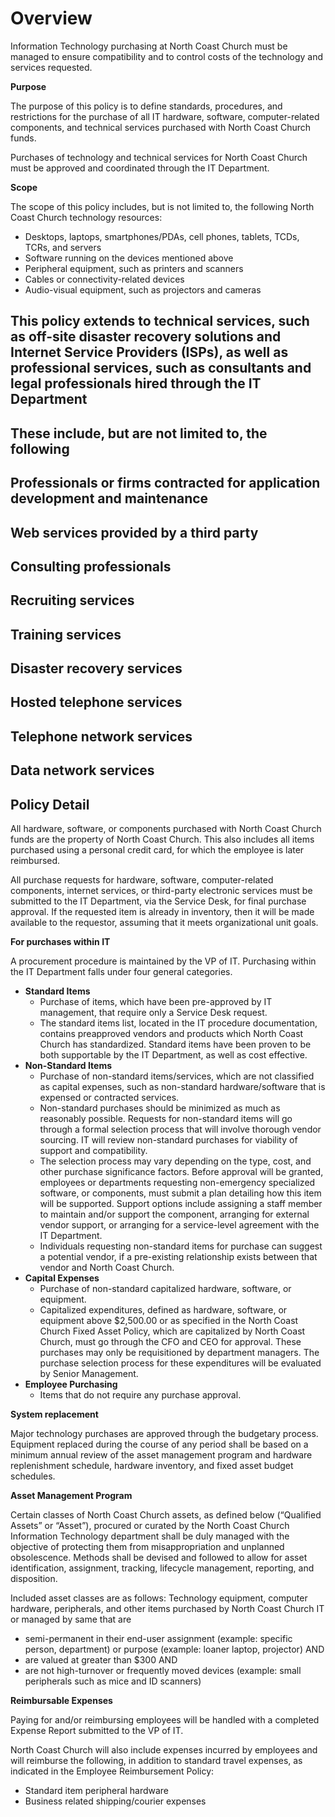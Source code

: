 # **Overview**

Information Technology purchasing at North Coast Church must be managed to ensure compatibility and to control costs of the technology and services requested.

**Purpose**

The purpose of this policy is to define standards, procedures, and restrictions for the purchase of all IT hardware, software, computer-related components, and technical services purchased with North Coast Church funds.

Purchases of technology and technical services for North Coast Church must be approved and coordinated through the IT Department.

**Scope**

The scope of this policy includes, but is not limited to, the following North Coast Church technology resources:

- Desktops, laptops, smartphones/PDAs, cell phones, tablets, TCDs, TCRs, and servers
- Software running on the devices mentioned above
- Peripheral equipment, such as printers and scanners
- Cables or connectivity-related devices
- Audio-visual equipment, such as projectors and cameras

## This policy extends to technical services, such as off-site disaster recovery solutions and Internet Service Providers (ISPs), as well as professional services, such as consultants and legal professionals hired through the IT Department

## These include, but are not limited to, the following

## Professionals or firms contracted for application development and maintenance

## Web services provided by a third party

## Consulting professionals

## Recruiting services

## Training services

## Disaster recovery services

## Hosted telephone services

## Telephone network services

## Data network services

## **Policy Detail**

All hardware, software, or components purchased with North Coast Church funds are the property of North Coast Church. This also includes all items purchased using a personal credit card, for which the employee is later reimbursed.

All purchase requests for hardware, software, computer-related components, internet services, or third-party electronic services must be submitted to the IT Department, via the Service Desk, for final purchase approval. If the requested item is already in inventory, then it will be made available to the requestor, assuming that it meets organizational unit goals.

**For purchases within IT**

A procurement procedure is maintained by the VP of IT. Purchasing within the IT Department falls under four general categories.

- **Standard Items**
  - Purchase of items, which have been pre-approved by IT management, that require only a Service Desk request.
  - The standard items list, located in the IT procedure documentation, contains preapproved vendors and products which North Coast Church has standardized. Standard items have been proven to be both supportable by the IT Department, as well as cost effective.
- **Non-Standard Items**
  - Purchase of non-standard items/services, which are not classified as capital expenses, such as non-standard hardware/software that is expensed or contracted services.
  - Non-standard purchases should be minimized as much as reasonably possible. Requests for non-standard items will go through a formal selection process that will involve thorough vendor sourcing. IT will review non-standard purchases for viability of support and compatibility.
  - The selection process may vary depending on the type, cost, and other purchase significance factors. Before approval will be granted, employees or departments requesting non-emergency specialized software, or components, must submit a plan detailing how this item will be supported. Support options include assigning a staff member to maintain and/or support the component, arranging for external vendor support, or arranging for a service-level agreement with the IT Department.
  - Individuals requesting non-standard items for purchase can suggest a potential vendor, if a pre-existing relationship exists between that vendor and North Coast Church.
- **Capital Expenses**
  - Purchase of non-standard capitalized hardware, software, or equipment.
  - Capitalized expenditures, defined as hardware, software, or equipment above $2,500.00 or as specified in the North Coast Church Fixed Asset Policy, which are capitalized by North Coast Church, must go through the CFO and CEO for approval. These purchases may only be requisitioned by department managers. The purchase selection process for these expenditures will be evaluated by Senior Management.
- **Employee Purchasing**
  - Items that do not require any purchase approval.

**System replacement**

Major technology purchases are approved through the budgetary process. Equipment replaced during the course of any period shall be based on a minimum annual review of the asset management program and hardware replenishment schedule, hardware inventory, and fixed asset budget schedules.

**Asset Management Program**

Certain classes of North Coast Church assets, as defined below (“Qualified Assets” or “Asset”), procured or curated by the North Coast Church Information Technology department shall be duly managed with the objective of protecting them from misappropriation and unplanned obsolescence. Methods shall be devised and followed to allow for asset identification, assignment, tracking, lifecycle management, reporting, and disposition.

Included asset classes are as follows: Technology equipment, computer hardware, peripherals, and other items purchased by North Coast Church IT or managed by same that are

- semi-permanent in their end-user assignment (example: specific person, department) or purpose (example: loaner laptop, projector) AND
- are valued at greater than $300 AND
- are not high-turnover or frequently moved devices (example: small peripherals such as mice and ID scanners)

**Reimbursable Expenses**

Paying for and/or reimbursing employees will be handled with a completed Expense Report submitted to the VP of IT.

North Coast Church will also include expenses incurred by employees and will reimburse the following, in addition to standard travel expenses, as indicated in the Employee Reimbursement Policy:

- Standard item peripheral hardware
- Business related shipping/courier expenses